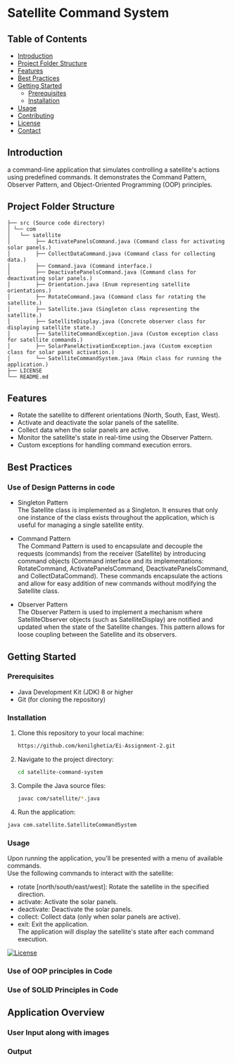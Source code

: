# Satellite Command System


## Table of Contents

- [Introduction](#introduction)
- [Project Folder Structure](#project-folder-structure)
- [Features](#features)
- [Best Practices](#best-practices)
- [Getting Started](#getting-started)
  - [Prerequisites](#prerequisites)
  - [Installation](#installation)
- [Usage](#usage)
- [Contributing](#contributing)
- [License](#license)
- [Contact](#contact)


## Introduction
a command-line application that simulates controlling a satellite's actions using predefined commands. It demonstrates the Command Pattern, Observer Pattern, and Object-Oriented Programming (OOP) principles.

## Project Folder Structure

    ├── src (Source code directory)
    │ └── com
    │   └── satellite
    │        ├── ActivatePanelsCommand.java (Command class for activating solar panels.)
    │        ├── CollectDataCommand.java (Command class for collecting data.)
    │        ├── Command.java (Command interface.)
    │        ├── DeactivatePanelsCommand.java (Command class for deactivating solar panels.)
    │        ├── Orientation.java (Enum representing satellite orientations.)
    │        ├── RotateCommand.java (Command class for rotating the satellite.)
    │        ├── Satellite.java (Singleton class representing the satellite.)
    │        ├── SatelliteDisplay.java (Concrete observer class for displaying satellite state.)
    │        ├── SatelliteCommandException.java (Custom exception class for satellite commands.)
    │        ├── SolarPanelActivationException.java (Custom exception class for solar panel activation.)
    │        └── SatelliteCommandSystem.java (Main class for running the application.)
    ├── LICENSE
    └── README.md

## Features

- Rotate the satellite to different orientations (North, South, East, West).
- Activate and deactivate the solar panels of the satellite.
- Collect data when the solar panels are active.
- Monitor the satellite's state in real-time using the Observer Pattern.
- Custom exceptions for handling command execution errors.

## Best Practices
### Use of Design Patterns in code

- Singleton Pattern  
The Satellite class is implemented as a Singleton. It ensures that only one instance of the class exists throughout the application, which is useful for managing a single satellite entity.

- Command Pattern  
The Command Pattern is used to encapsulate and decouple the requests (commands) from the receiver (Satellite) by introducing command objects (Command interface and its implementations: RotateCommand, ActivatePanelsCommand, DeactivatePanelsCommand, and CollectDataCommand). These commands encapsulate the actions and allow for easy addition of new commands without modifying the Satellite class.

- Observer Pattern  
The Observer Pattern is used to implement a mechanism where SatelliteObserver objects (such as SatelliteDisplay) are notified and updated when the state of the Satellite changes. This pattern allows for loose coupling between the Satellite and its observers.

## Getting Started

### Prerequisites

- Java Development Kit (JDK) 8 or higher
- Git (for cloning the repository)

### Installation

1. Clone this repository to your local machine:
   ```bash
   https://github.com/kenilghetia/Ei-Assignment-2.git
2. Navigate to the project directory:
   ```bash
   cd satellite-command-system
3. Compile the Java source files:
   ```bash
   javac com/satellite/*.java
4. Run the application:
  ```bash
  java com.satellite.SatelliteCommandSystem
  ```

### Usage
Upon running the application, you'll be presented with a menu of available commands.  
Use the following commands to interact with the satellite:  
- rotate [north/south/east/west]: Rotate the satellite in the specified direction.  
- activate: Activate the solar panels.  
- deactivate: Deactivate the solar panels.  
- collect: Collect data (only when solar panels are active).  
- exit: Exit the application.  
The application will display the satellite's state after each command execution.  


[![License](https://img.shields.io/badge/license-MIT-blue.svg)](LICENSE.md)






### Use of OOP principles in Code
### Use of SOLID Principles in Code

## Application Overview

### User Input along with images

### Output



